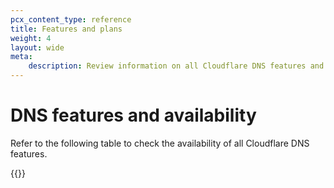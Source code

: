 ```yaml
---
pcx_content_type: reference
title: Features and plans
weight: 4
layout: wide
meta:
    description: Review information on all Cloudflare DNS features and their availability.
---
```


# DNS features and availability

Refer to the following table to check the availability of all Cloudflare DNS features.

{{<product-table id="dns">}}